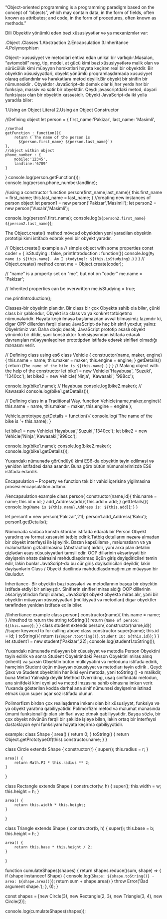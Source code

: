 <!-- OOP in Js -->

“Object-oriented programming is a programming paradigm based on the concept of “objects”, which may contain data, in the form of fields, often known as attributes; and code, in the form of procedures, often known as methods.”

Dili Obyektiv yönümlü edən bəzi xüsusiyyətlər və ya mexanizmlər var:

.Object
.Classes
1.Abstraction
2.Encapsulation
3.Inheritance
4.Polymorphism

<!-- Object -->

Object– xususiyyet ve metodlari ehtiva edən unikal bir varlıqdır.Məsələn, “avtomobil” rəng, tip, model, at gücü kimi bəzi xüsusiyyətlərə malik olan və sürücülük kimi müəyyən hərəkətləri həyata keçirən real bir obyektdir. Bir obyektin xüsusiyyətləri, obyekt yönümlü proqramlaşdırmada xususiyyet olaraq adlandırılır və hərəkətlərə metod deyilir.Bir obyekt bir sinifin bir nümunəsidir . Obyektlər JavaScript-də demək olar ki,hər yerdə hər bir funksiya, massiv və sətir bir obyektdir. Qeyd: javascriptdəki metod, dəyəri funksiyası olan bir obyektin xassəsidir. Obyekt JavaScript-də iki yolla yaradıla bilər:

1.Using an Object Literal
2.Using an Object Constructor

<!--  Object Literal  -->

//Defining object
let person = {
first_name:'Pakizar',
last_name: 'Masimli',

    //method
    getFunction : function(){
        return (`The name of the person is
          ${person.first_name} ${person.last_name}`)
    },
    //object within object
    phone_number : {
        mobile:'12345',
        landline:'6789'
    }

}
console.log(person.getFunction());
console.log(person.phone_number.landline);

<!-- Object Constructor -->

//using a constructor
function person(first_name,last_name){
this.first_name = first_name;
this.last_name = last_name;
}
//creating new instances of person object
let person1 = new person('Pakizar','Masimli');
let person2 = new person('Vusala','Masimli');

console.log(person1.first_name);
console.log(`${person2.first_name} ${person2.last_name}`);

<!-- Using Object.create() method: -->

The Object.create() method mövcud obyektdən yeni yaradılan obyektin prototipi kimi istifadə edərək yeni bir obyekt yaradır.

// Object.create() example a
// simple object with some properties
const coder = {
isStudying : false,
printIntroduction : function(){
console.log(`My name is ${this.name}. Am I studying?: ${this.isStudying}.`)
}
}
// Object.create() method
const me = Object.create(coder);

// "name" is a property set on "me", but not on "coder"
me.name = 'Pakizar';

// Inherited properties can be overwritten
me.isStudying = true;

me.printIntroduction();

<!-- Classes -->

Classes-bir obyektin planıdır. Bir class bir çox Obyektə sahib ola bilər, çünki class bir şablondur, Obyekt isə class və ya konkret tətbiqetmə nümunələridir.
Həyata keçirilməyə başlamazdan əvvəl bilməyimiz lazımdır ki, digər OPP dillerden fərqli olaraq JavaScript-də heç bir sinif yoxdur, yalnız Obyektimiz var. Daha dəqiq desək, JavaScript prototip əsaslı obyekt yönümlü bir dildir, yəni konstruktor funksiyasından istifadə edərək davranışları müəyyənləşdirən prototipdən istifadə edərək sinifləri olmadığı mənasını verir.

// Defining class using es6
class Vehicle {
constructor(name, maker, engine) {
this.name = name;
this.maker = maker;
this.engine = engine;
}
getDetails(){
return (`The name of the bike is ${this.name}.`)
}
}
// Making object with the help of the constructor
let bike1 = new Vehicle('Hayabusa', 'Suzuki', '1340cc');
let bike2 = new Vehicle('Ninja', 'Kawasaki', '998cc');

console.log(bike1.name); // Hayabusa
console.log(bike2.maker); // Kawasaki
console.log(bike1.getDetails());

<!-- Traditional Way -->

// Defining class in a Traditional Way.
function Vehicle(name,maker,engine){
this.name = name,
this.maker = maker,
this.engine = engine
};

Vehicle.prototype.getDetails = function(){
console.log('The name of the bike is '+ this.name);
}

let bike1 = new Vehicle('Hayabusa','Suzuki','1340cc');
let bike2 = new Vehicle('Ninja','Kawasaki','998cc');

console.log(bike1.name);
console.log(bike2.maker);
console.log(bike1.getDetails());

Yuxarıdakı nümunədə göründüyü kimi ES6-da obyektin təyin edilməsi və yenidən istifadəsi daha asandır. Buna görə bütün nümunələrimizdə ES6 istifadə edərdik.

<!-- Abstraction --

Abstraksiya obyekt yönümlü proqramlaşdırma (OOP) dillərinin əsas anlayışlarından biridir. Əsas məqsədi istifadəçidən lazımsız detalları gizlədərək mürəkkəbliyi idarə etməkdir. Bu, istifadəçinin bütün gizli mürəkkəbliyi başa düşmədən və hətta düşünmədən təmin edilmiş soyutlamanın üstündə daha mürəkkəb bir məntiq tətbiq etməsini təmin edir.Abstraksiya , tətbiqetmə kontekstindən yeganə vacib xüsusiyyətləri özündə cəmləşdirən, daha mürəkkəb bir real varlığının sadə bir modelinin yaradılması yoludur.
Abstraksiya daxili detalları gizlədərək bir neçə kiçik sistemdə düzəldərək bir sistemin mürəkkəbliyini idarə edir.
Abstraktsiyanın əsas ideyası müxtəlif mürəkkəb məlumat tiplərində real həyat komponentlərini müəyyənləşdirməkdir. Əksər OOP dillərində class açar sözü ilə tətbiq olunur , buna görə əsas anlayış xüsusi bir məlumat növü kimi bir şey ola bilər. Daha dərindən class , metodlarda tətbiq olunan funksionallığı olan konkret bir məlumat strukturunun bir tətbiqidir.Class eyni xüsusiyyətlər siyahısına sahib bir çox obyekt yaratmaq üçün bir şablona bənzəyir, lakin burada fərqli məlumat dəyərləri qeyd olunur.JavaScript açar sözlər of ES2015 dəqiqləşdirilməsi class və extend bizə Java, C #, Python kimi digər proqramlaşdırma dilləri ilə ortaq şəkildə istifadə OOP üçün imkan verir.

// Abstraction example
function person(fname,lname){
let firstname = fname;
let lastname = lname;

    let getDetails_noaccess = function(){
    	return (`First name is: ${firstname} Last
    		name is: ${lastname}`);
    }

    this.getDetails_access = function(){
    	return (`First name is: ${firstname}, Last
    		name is: ${lastname}`);
    }

}
let person1 = new person('Pakizar','Masimli');
console.log(person1.firstname);
console.log(person1.getDetails_noaccess);
console.log(person1.getDetails_access());

Yuxarıda göstərilən nümunədə bəzi xassələrə ( person1.firstname ) və funksiyalara ( person1.getDetails_noaccess ) daxil olmağa çalışırıq, lakin bunlar person obyektindən ( person1.getDetails_access () ) daxil ola biləcəyimiz bir metod olduğu halda undefine qaytarır . bir funksiyanı təyin etmə yolunu dəyişdirərək onun əhatə dairəsini məhdudlaşdıra bilərik.

<!-- Encapsulation  -->

Encapsulation – Property ve function tək bir vahid içərisinə yigilmasina prosesi encapsulation adlanır.

//encapsulation example
class person{
constructor(name,id){
this.name = name;
this.id = id;
}
add_Address(add){
this.add = add;
}
getDetails(){
console.log(`Name is ${this.name},Address is: ${this.add}`);
}
}

let person1 = new person('Pakizar',21);
person1.add_Address('Baku');
person1.getDetails();

Nümunədə sadəcə konstruktordan istifadə edərək bir Person Obyekt yaradırıq və format xassəsini tətbiq edirik.Tətbiq detallarını nəzərə almadan bir obyekt interfeysi ilə işləyirik. Bəzən kapsülləmə , məlumatların və ya məlumatların gizlədilməsinə (Abstraction) aiddir, yəni arxa plan detalını gizlədən əsas xüsusiyyətləri təmsil edir. OOP dillərinin əksəriyyəti bir dəyişənin əhatə dairəsini məhdudlaşdırmaq üçün giriş dəyişdiriciləri təmin edir, lakin bunlar JavaScript-də bu cür giriş dəyişdiriciləri deyildir, lakin dəyişənlərin Class / Obyekt daxilində məhdudlaşdırmağımızın müəyyən bir üsuludur.

<!-- Inheritance -->

Inheritance- Bir obyektin bəzi xassələri və metodlarının başqa bir obyektin istifadə etdiyi bir anlayışdır. Siniflərin sinifləri miras aldığı OOP dillərinin əksəriyyətindən fərqli olaraq, JavaScript obyekt obyektə miras alır, yəni bir obyektin müəyyən xüsusiyyətləri (mülkiyyəti və metodları) digər obyektler tərəfindən yenidən istifadə edilə bilər.

//Inhertiance example
class person{
constructor(name){
this.name = name;
}
//method to return the string
toString(){
return (`Name of person: ${this.name}`);
}
}
class student extends person{
constructor(name,id){
//super keyword to for calling above class constructor
super(name);
this.id = id;
}
toString(){
return (`${super.toString()},Student ID: ${this.id}`);
}
}
let student1 = new student('Pakizar',22);
console.log(student1.toString());

Yuxarıdakı nümunədə müəyyən bir xüsusiyyət və metodla Person Obyektini təyin edirik və sonra Student Obyektindəki Person Obyektini miras alırıq (inherit) və şəxsin Obyektin bütün mülkiyyətini və metodunu istifadə edirik, həmçinin Student üçün müəyyən xüsusiyyət və metodları təyin edirik . Qeyd: Şəxs və Student obyektinin hər ikisi eyni metoda, yəni toString () -ə malikdir, buna Metod Yalnışlığı deyilir Method Overriding, uşaq sinifindəki metodun, ana sinifdəki kimi eyni ad və metod imzasına sahib olmasına imkan verir. Yuxarıda göstərilən kodda dərhal ana sinif nümunəsi dəyişəninə istinad etmək üçün super açar söz istifadə olunur.

<!--  Polymorphism -->

Polimorfizm birdən çox reallaşdırma imkanı olan bir xüsusiyyət, funksiya və ya obyekt yaratma qabiliyyətidir.
Polimorfizm metod və məlumat mənasında ümumi funksionallığı olan sinifləri əvəz etmək qabiliyyətidir. Başqa sözlə, bir çox obyekt növünün fərqli bir şəkildə işləyə bilən, lakin ortaq bir interfeysi dəstəkləyən eyni funksiyanı həyata keçirmə qabiliyyətidir.

example:
class Shape {
area() {
return 0;
}
toString() {
return Object.getPrototypeOf(this).constructor.name;
}
}

class Circle extends Shape {
constructor(r) {
super();
this.radius = r;
}

    area() {
        return Math.PI * this.radius ** 2;
    }

}

class Rectangle extends Shape {
constructor(w, h) {
super();
this.width = w;
this.height = h;
}

    area() {
        return this.width * this.height;
    }

}

class Triangle extends Shape {
constructor(b, h) {
super();
this.base = b;
this.height = h;
}

    area() {
        return this.base * this.height / 2;
    }

}

function cumulateShapes(shapes) {
return shapes.reduce((sum, shape) => {
if (shape instanceof Shape) {
console.log(`Shape: ${shape.toString()} - area: ${shape.area()}`);
return sum + shape.area()
}
throw Error('Bad argument shape.');
}, 0);
}

const shapes = [new Circle(3), new Rectangle(2, 3), new Triangle(3, 4), new Circle(2)];

console.log(cumulateShapes(shapes));
